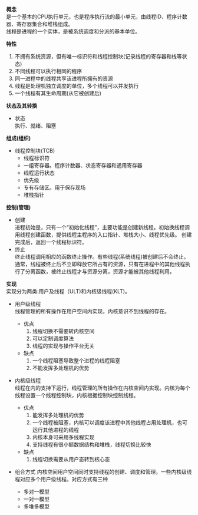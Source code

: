**概念**  
是一个基本的CPU执行单元，也是程序执行流的最小单元，由线程ID、程序计数器、寄存器集合和堆栈组成。  
线程是进程的一个实体，是被系统调度和分派的基本单位。  

**特性**  
1. 不拥有系统资源，但有唯一标识符和线程控制块(记录线程的寄存器和栈等状态)  
2. 不同线程可以执行相同的程序  
3. 同一进程中的线程共享该进程所拥有的资源  
4. 线程是处理机独立调度的单位，多个线程可以并发执行
5. 一个线程有其生命周期(从它被创建后)  

**状态及其转换**  
- 状态  
    执行、就绪、阻塞  


**组成(组织)**  
- 线程控制块(TCB)  
    - 线程标识符
    - 一组寄存器。程序计数器、状态寄存器和通用寄存器
    - 线程运行状态
    - 优先级
    - 专有存储区。用于保存现场
    - 堆栈指针  

**控制(管理)**  
- 创建  
进程初始是，只有一个“初始化线程”，主要功能是创建新线程。初始换线程调用线程创建函数，提供线程主程序的入口指针、堆栈大小、线程优先级。 创建完成后，返回一个线程标识符。  
- 终止  
终止线程调用相应的函数终止操作。有些线程(系统线程)被创建后不会终止。通常，线程被终止后不立即释放它所占有的资源，只有在进程中的其他线程执行了分离函数，被终止线程才与资源分离，资源才能被其他线程利用。  

**实现**  
实现分为两类:用户及线程（ULT)和内核级线程(KLT)。  
- 用户级线程  
线程管理的所有操作在用户空间内实现，内核意识不到线程的存在。  
    - 优点  
        1. 线程切换不需要转内核空间  
        2. 可以定制调度算法
        3. 线程的实现与操作平台无关  
    - 缺点  
        1. 一个线程阻塞导致整个进程的线程阻塞  
        2. 不能发挥多处理机的优势

- 内核级线程  
线程在内的支持下运行，线程管理的所有操作在内核空间内实现。内核为每个线程设置一个线程控制块，内核根据控制块控制线程。  
    - 优点  
        1. 能发挥多处理机的优势
        2. 一个线程被阻塞，内核可以调度该进程中其他线程占用处理机，也可运行其他进程的线程
        3. 内核本身可采用多线程实现
        4. 支持线程有很小额数据结构和堆栈，线程切换比较快  
    - 缺点  
        1. 线程切换需要从用户态转到核心态
- 组合方式
内核空间用户空间同时支持线程的创建、调度和管理。一些内核级线程对应多个用户级线程。对应方式有三种  
    - 多对一模型
    - 一对一模型  
    - 多堆多模型